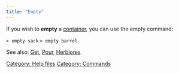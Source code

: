 ```yaml
---
title: "Empty"
---
```


If you wish to **empty** a [container](container "wikilink"), you can
use the empty command:

`> empty sack`
`> empty barrel`

See also: [Get](Get "wikilink"), [Pour](Pour "wikilink"),
[Herblores](Herblores "wikilink")

[Category: Help files](Category:_Help_files "wikilink") [Category:
Commands](Category:_Commands "wikilink")